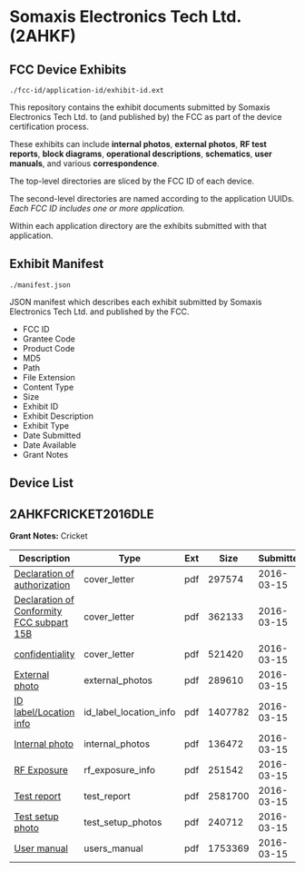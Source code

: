 # Somaxis Electronics Tech Ltd. (2AHKF)
## FCC Device Exhibits

```
./fcc-id/application-id/exhibit-id.ext
```

This repository contains the exhibit documents submitted by Somaxis Electronics Tech Ltd. to (and published by) the FCC as part of the device certification process.

These exhibits can include **internal photos**, **external photos**, **RF test reports**, **block diagrams**, **operational descriptions**, **schematics**, **user manuals**, and various **correspondence**.

The top-level directories are sliced by the FCC ID of each device.

The second-level directories are named according to the application UUIDs. *Each FCC ID includes one or more application.*

Within each application directory are the exhibits submitted with that application. 

## Exhibit Manifest

```
./manifest.json
```

JSON manifest which describes each exhibit submitted by Somaxis Electronics Tech Ltd. and published by the FCC.

- FCC ID
- Grantee Code
- Product Code
- MD5
- Path
- File Extension
- Content Type
- Size
- Exhibit ID
- Exhibit Description
- Exhibit Type
- Date Submitted
- Date Available
- Grant Notes

## Device List
## 2AHKFCRICKET2016DLE
**Grant Notes:** Cricket

| Description | Type | Ext | Size | Submitted | Available |
| ----------- | ---- | --- | ---- | --------- | --------- |
| [Declaration of authorization](2AHKFCRICKET2016DLE/198fbce87bcf33eb402a89bb45f33ec3/2929348.pdf) | cover_letter | pdf | 297574 | 2016-03-15 | 2016-03-15 |
| [Declaration of Conformity FCC subpart 15B](2AHKFCRICKET2016DLE/198fbce87bcf33eb402a89bb45f33ec3/2929349.pdf) | cover_letter | pdf | 362133 | 2016-03-15 | 2016-03-15 |
| [confidentiality](2AHKFCRICKET2016DLE/198fbce87bcf33eb402a89bb45f33ec3/2929350.pdf) | cover_letter | pdf | 521420 | 2016-03-15 | 2016-03-15 |
| [External photo](2AHKFCRICKET2016DLE/198fbce87bcf33eb402a89bb45f33ec3/2929342.pdf) | external_photos | pdf | 289610 | 2016-03-15 | 2016-03-15 |
| [ID label/Location info](2AHKFCRICKET2016DLE/198fbce87bcf33eb402a89bb45f33ec3/2929344.pdf) | id_label_location_info | pdf | 1407782 | 2016-03-15 | 2016-03-15 |
| [Internal photo](2AHKFCRICKET2016DLE/198fbce87bcf33eb402a89bb45f33ec3/2929343.pdf) | internal_photos | pdf | 136472 | 2016-03-15 | 2016-03-15 |
| [RF Exposure](2AHKFCRICKET2016DLE/198fbce87bcf33eb402a89bb45f33ec3/2929347.pdf) | rf_exposure_info | pdf | 251542 | 2016-03-15 | 2016-03-15 |
| [Test report](2AHKFCRICKET2016DLE/198fbce87bcf33eb402a89bb45f33ec3/2929346.pdf) | test_report | pdf | 2581700 | 2016-03-15 | 2016-03-15 |
| [Test setup photo](2AHKFCRICKET2016DLE/198fbce87bcf33eb402a89bb45f33ec3/2929345.pdf) | test_setup_photos | pdf | 240712 | 2016-03-15 | 2016-03-15 |
| [User manual](2AHKFCRICKET2016DLE/198fbce87bcf33eb402a89bb45f33ec3/2929341.pdf) | users_manual | pdf | 1753369 | 2016-03-15 | 2016-03-15 |
